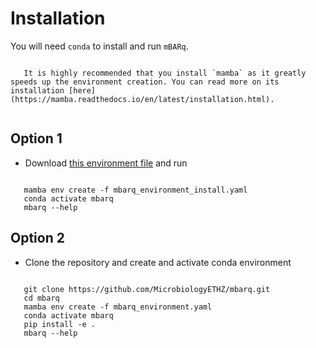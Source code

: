 # Installation

You will need ``conda`` to install and run ``mBARq``.

```{important}
   
   It is highly recommended that you install `mamba` as it greatly speeds up the environment creation. You can read more on its installation [here](https://mamba.readthedocs.io/en/latest/installation.html).
   
```

## Option 1


- Download [this environment file](mbarq_environment_install.yaml) and run

```shell

   mamba env create -f mbarq_environment_install.yaml
   conda activate mbarq
   mbarq --help
```

## Option 2

- Clone the repository and create and activate conda environment

```shell

   git clone https://github.com/MicrobiologyETHZ/mbarq.git
   cd mbarq
   mamba env create -f mbarq_environment.yaml
   conda activate mbarq
   pip install -e .
   mbarq --help

```



